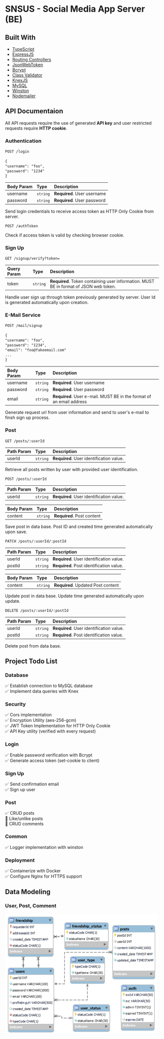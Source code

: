 # SNSUS - Social Media App Server (BE)

## Built With

- [TypeScript](https://www.typescriptlang.org/)
- [ExpressJS](https://expressjs.com/)
- [Routing Controllers](https://www.npmjs.com/package/routing-controllers)
- [JsonWebToken](https://www.npmjs.com/package/jsonwebtoken)
- [Bcrypt](https://www.npmjs.com/package/bcrypt)
- [Class Validator](https://www.npmjs.com/package/class-validator)
- [KnexJS](https://knexjs.org/)
- [MySQL](https://www.mysql.com/)
- [Winston](https://nodei.co/npm/winston/)
- [Nodemailer](https://nodemailer.com/about/)

## API Documentaion

All API requests require the use of generated **API key** and user restricted requests require **HTTP cookie**.

### Authentication 

```http
POST /login

{
"username": "foo",
"password": "1234"
}
```

| Body Param | Type | Description |
| :--- | :--- | :--- |
| username | `string` | **Required**. User username |
| password | `string` | **Required**. User password |

Send login credentials to receive access token as HTTP Only Cookie from server.

```http
POST /authToken
```

Check if access token is valid by checking browser cookie.

### Sign Up

```http
GET /signup/verify?token=
```

| Query Param | Type | Description |
| :--- | :--- | :--- |
| token | `string` | **Required**. Token containing user information. MUST BE in format of JSON web token. |

Handle user sign up through token previously generated by server. User Id is generated automatically upon creation.

### E-Mail Service

```http
POST /mail/signup

{
"username": "foo",
"password": "1234",
"email": "foo@fakeemail.com"
...
}
```

| Body Param | Type | Description |
| :--- | :--- | :--- |
| username | `string` | **Required**. User username |
| password | `string` | **Required**. User password |
| email | `string` | **Required**. User e-mail. MUST BE in the format of an email address |

Generate request url from user information and send to user's e-mail to finsh sign up process.

### Post

```http
GET /posts/:userId
```

| Path Param | Type | Description |
| :--- | :--- | :--- |
| userId | `string` | **Required**. User identification value.  |

Retrieve all posts written by user with provided user identification.

```http
POST /posts/:userId
```

| Path Param | Type | Description |
| :--- | :--- | :--- |
| userId | `string` | **Required**. User identification value.  |

| Body Param | Type | Description |
| :--- | :--- | :--- |
| content | `string` | **Required**. Post content  |

Save post in data base. Post ID and created time generated automatically upon save.

```http
PATCH /posts/:userId/:postId
```

| Path Param | Type | Description |
| :--- | :--- | :--- |
| userId | `string` | **Required**. User identification value.  |
| postId | `string` | **Required**. Post identification value.  |

| Body Param | Type | Description |
| :--- | :--- | :--- |
| content | `string` | **Required**. Updated Post content  |

Update post in data base. Update time generated automatically upon update.

```http
DELETE /posts/:userId/:postId
```

| Path Param | Type | Description |
| :--- | :--- | :--- |
| userId | `string` | **Required**. User identification value.  |
| postId | `string` | **Required**. Post identification value.  |

Delete post from data base.


## Project Todo List

### Database

✅ Establish connection to MySQL database  
✅ Implement data queries with Knex  

### Security

✅ Cors implementation  
✅ Encryption Utility (aes-256-gcm)  
✅ JWT Token Implementation for HTTP Only Cookie  
✅ API Key utility (verified with every request)  

### Login

✅ Enable password verification with Bcrypt  
✅ Generate access token (set-cookie to client)  

### Sign Up

✅ Send confirmation email  
✅ Sign up user

### Post

✅ CRUD posts  
🔲 Like/unlike posts  
🔲 CRUD comments  

### Common

✅ Logger implementation with winston  

### Deployment

✅ Containerize with Docker  
✅ Configure Nginx for HTTPS support  

## Data Modeling

### User, Post, Comment

<img src="src/assets/datamodel.png" alt="prev1" width="500px"/>


